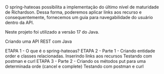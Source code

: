 O spring-hateoas possibilita a implementação do último nível de maturidade de Richardson. Dessa forma, poderemos aplicar links aos recurso e consequentemente, 
fornecemos um guia para navegabilidade do usuário dentro da API.

Neste projeto foi utilizado a versão 17 do Java.

Criando uma API REST com Java

ETAPA 1 - O que é o spring-hateoas?
ETAPA 2 - Parte 1 - Criando entidade order e classes relacionadas.
		     Inserindo links aos recursos
		     Testando com postman e curl
ETAPA 3 - Parte 2 -  Criando os métodos put para uma determinada orde (cancel e complete)
		     Testando com postman e curl
